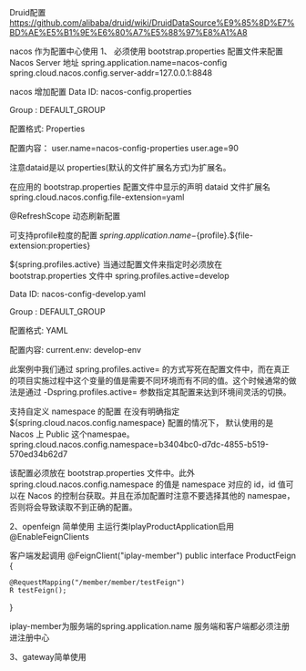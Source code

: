 
Druid配置
https://github.com/alibaba/druid/wiki/DruidDataSource%E9%85%8D%E7%BD%AE%E5%B1%9E%E6%80%A7%E5%88%97%E8%A1%A8


nacos 作为配置中心使用
1、 必须使用 bootstrap.properties 配置文件来配置Nacos Server 地址
spring.application.name=nacos-config
spring.cloud.nacos.config.server-addr=127.0.0.1:8848

nacos 增加配置
Data ID:    nacos-config.properties

Group  :    DEFAULT_GROUP

配置格式:    Properties

配置内容：   user.name=nacos-config-properties
            user.age=90
            
注意dataid是以 properties(默认的文件扩展名方式)为扩展名。



在应用的 bootstrap.properties 配置文件中显示的声明 dataid 文件扩展名
spring.cloud.nacos.config.file-extension=yaml

@RefreshScope 动态刷新配置



可支持profile粒度的配置
${spring.application.name}-${profile}.${file-extension:properties}

${spring.profiles.active} 当通过配置文件来指定时必须放在 bootstrap.properties 文件中
spring.profiles.active=develop

Data ID:        nacos-config-develop.yaml

Group  :        DEFAULT_GROUP

配置格式:        YAML

配置内容:        current.env: develop-env

此案例中我们通过 spring.profiles.active=<profilename> 的方式写死在配置文件中，而在真正的项目实施过程中这个变量的值是需要不同环境而有不同的值。这个时候通常的做法是通过 -Dspring.profiles.active=<profile> 参数指定其配置来达到环境间灵活的切换。

支持自定义 namespace 的配置
在没有明确指定 ${spring.cloud.nacos.config.namespace} 配置的情况下， 默认使用的是 Nacos 上 Public 这个namespae。
spring.cloud.nacos.config.namespace=b3404bc0-d7dc-4855-b519-570ed34b62d7

该配置必须放在 bootstrap.properties 文件中。此外 spring.cloud.nacos.config.namespace 的值是 namespace 对应的 id，id 值可以在 Nacos 的控制台获取。并且在添加配置时注意不要选择其他的 namespae，否则将会导致读取不到正确的配置。



2、openfeign 简单使用
主运行类IplayProductApplication启用@EnableFeignClients

客户端发起调用
@FeignClient("iplay-member")
public interface ProductFeign {

    @RequestMapping("/member/member/testFeign")
    R testFeign();
}

iplay-member为服务端的spring.application.name
服务端和客户端都必须注册进注册中心


3、gateway简单使用
